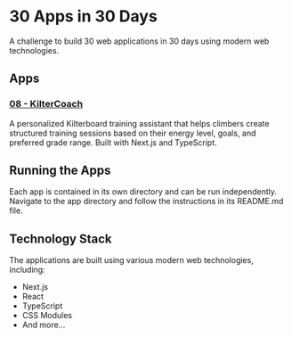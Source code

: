 # 30 Apps in 30 Days

A challenge to build 30 web applications in 30 days using modern web technologies.

## Apps

### [08 - KilterCoach](./08-kilter-coach)

A personalized Kilterboard training assistant that helps climbers create structured training sessions based on their energy level, goals, and preferred grade range. Built with Next.js and TypeScript.

## Running the Apps

Each app is contained in its own directory and can be run independently. Navigate to the app directory and follow the instructions in its README.md file.

## Technology Stack

The applications are built using various modern web technologies, including:

- Next.js
- React
- TypeScript
- CSS Modules
- And more...

